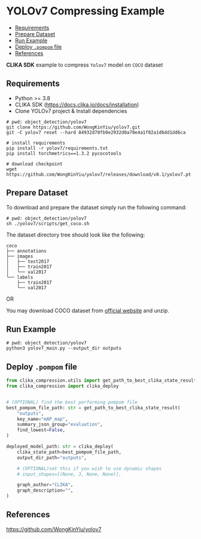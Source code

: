 # YOLOv7 Compressing Example
<!--TOC-->

- [Requirements](#requirements)
- [Prepare Dataset](#prepare-dataset)
- [Run Example](#run-example)
- [Deploy `.pompom` file](#deploy-pompom-file)
- [References](#references)

<!--TOC-->

**CLIKA SDK** example to compress `Yolov7` model on `COCO` dataset

## Requirements

- Python >= 3.8
- CLIKA SDK (<https://docs.clika.io/docs/installation>)
- Clone YOLOv7 project & Install dependencies

```shell
# pwd: object_detection/yolov7
git clone https://github.com/WongKinYiu/yolov7.git
git -C yolov7 reset --hard 84932d70fb9e2932d0a70e4a1f02a1d6dd1dd6ca

# install requirements
pip install -r yolov7/requirements.txt
pip install torchmetrics==1.3.2 pycocotools

# download checkpoint
wget https://github.com/WongKinYiu/yolov7/releases/download/v0.1/yolov7.pt
```

## Prepare Dataset

To download and prepare the dataset simply run the following command:

```shell
# pwd: object_detection/yolov7
sh ./yolov7/scripts/get_coco.sh
```

The dataset directory tree should look like the following:

```text
coco
├── annotations
├── images
│   ├── test2017
│   ├── train2017
│   └── val2017
└── labels
    ├── train2017
    └── val2017
```

OR

You may download COCO dataset from [official website](https://cocodataset.org/#download) and unzip.

## Run Example

```shell
# pwd: object_detection/yolov7
python3 yolov7_main.py --output_dir outputs
```

## Deploy `.pompom` file

```python
from clika_compression.utils import get_path_to_best_clika_state_result
from clika_compression import clika_deploy


# (OPTIONAL) find the best performing pompom file
best_pompom_file_path: str = get_path_to_best_clika_state_result(
    "outputs",
    key_name="mAP_map",
    summary_json_group="evaluation",
    find_lowest=False,
)

deployed_model_path: str = clika_deploy(
    clika_state_path=best_pompom_file_path,
    output_dir_path="outputs",

    # (OPTIONAL)set this if you wish to use dynamic shapes
    # input_shapes=[(None, 3, None, None)],

    graph_author="CLIKA",
    graph_description="",
)
```

## References

<https://github.com/WongKinYiu/yolov7>
